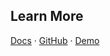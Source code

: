 ## Learn More

[Docs](https://docs.njxzc.top) · [GitHub](https://github.com/simple-is-awesome/simple) · [Demo](https://demo.njxzc.top)